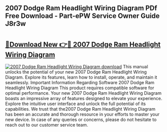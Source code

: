## 2007 Dodge Ram Headlight Wiring Diagram PDf Free Download - Part-ePW Service Owner Guide J8r3w

# <h2><a href="http://dfi10c.blite.top/?on=2007+Dodge+Ram+Headlight+Wiring+Diagram">🔗Download New 👉🔴 2007 Dodge Ram Headlight Wiring Diagram</a></h2>

[![2007 Dodge Ram Headlight Wiring Diagram download](https://i.imgur.com/lujVjoI.png)](http://dfi10c.blite.top/?on=2007+Dodge+Ram+Headlight+Wiring+Diagram)
This manual unlocks the potential of your new 2007 Dodge Ram Headlight Wiring Diagram. Explore its features, learn how to install, operate, and maintain it seamlessly. Important Information Regarding Software 2007 Dodge Ram Headlight Wiring Diagram This product requires compatible software for optimal performance. Your new 2007 Dodge Ram Headlight Wiring Diagram boasts an impressive array of features designed to elevate your experience. Explore the intuitive user interface and unlock the full potential of its capabilities. We trust that the2007 Dodge Ram Headlight Wiring Diagram has been an accurate and thorough resource in your efforts to master your new device. In case of any queries or concerns, please do not hesitate to reach out to our customer service team.
